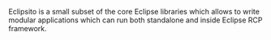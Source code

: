 Eclipsito is a small subset of the core Eclipse libraries which allows to write modular applications which can run both standalone and inside Eclipse RCP framework.